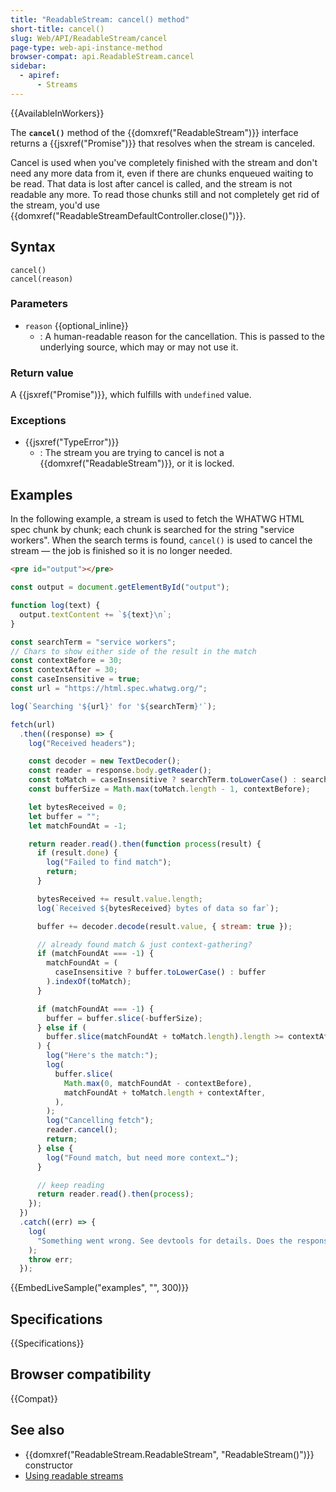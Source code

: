 ```yaml
---
title: "ReadableStream: cancel() method"
short-title: cancel()
slug: Web/API/ReadableStream/cancel
page-type: web-api-instance-method
browser-compat: api.ReadableStream.cancel
sidebar:
  - apiref:
      - Streams
---
```


{{AvailableInWorkers}}

The **`cancel()`** method of the {{domxref("ReadableStream")}} interface returns a {{jsxref("Promise")}} that resolves when the stream is canceled.

Cancel is used when you've completely finished with the stream and don't need any more data from it, even if there are chunks enqueued waiting to be read.
That data is lost after cancel is called, and the stream is not readable any more.
To read those chunks still and not completely get rid of the stream, you'd use {{domxref("ReadableStreamDefaultController.close()")}}.

## Syntax

```js-nolint
cancel()
cancel(reason)
```

### Parameters

- `reason` {{optional_inline}}
  - : A human-readable reason for the cancellation.
    This is passed to the underlying source, which may or may not use it.

### Return value

A {{jsxref("Promise")}}, which fulfills with `undefined` value.

### Exceptions

- {{jsxref("TypeError")}}
  - : The stream you are trying to cancel is not a {{domxref("ReadableStream")}}, or it is locked.

## Examples

In the following example, a stream is used to fetch the WHATWG HTML spec chunk by chunk; each chunk is searched for the string "service workers". When the search terms is found, `cancel()` is used to cancel the stream — the job is finished so it is no longer needed.

```html
<pre id="output"></pre>
```

```js hidden
const output = document.getElementById("output");

function log(text) {
  output.textContent += `${text}\n`;
}
```

```js
const searchTerm = "service workers";
// Chars to show either side of the result in the match
const contextBefore = 30;
const contextAfter = 30;
const caseInsensitive = true;
const url = "https://html.spec.whatwg.org/";

log(`Searching '${url}' for '${searchTerm}'`);

fetch(url)
  .then((response) => {
    log("Received headers");

    const decoder = new TextDecoder();
    const reader = response.body.getReader();
    const toMatch = caseInsensitive ? searchTerm.toLowerCase() : searchTerm;
    const bufferSize = Math.max(toMatch.length - 1, contextBefore);

    let bytesReceived = 0;
    let buffer = "";
    let matchFoundAt = -1;

    return reader.read().then(function process(result) {
      if (result.done) {
        log("Failed to find match");
        return;
      }

      bytesReceived += result.value.length;
      log(`Received ${bytesReceived} bytes of data so far`);

      buffer += decoder.decode(result.value, { stream: true });

      // already found match & just context-gathering?
      if (matchFoundAt === -1) {
        matchFoundAt = (
          caseInsensitive ? buffer.toLowerCase() : buffer
        ).indexOf(toMatch);
      }

      if (matchFoundAt === -1) {
        buffer = buffer.slice(-bufferSize);
      } else if (
        buffer.slice(matchFoundAt + toMatch.length).length >= contextAfter
      ) {
        log("Here's the match:");
        log(
          buffer.slice(
            Math.max(0, matchFoundAt - contextBefore),
            matchFoundAt + toMatch.length + contextAfter,
          ),
        );
        log("Cancelling fetch");
        reader.cancel();
        return;
      } else {
        log("Found match, but need more context…");
      }

      // keep reading
      return reader.read().then(process);
    });
  })
  .catch((err) => {
    log(
      "Something went wrong. See devtools for details. Does the response lack CORS headers?",
    );
    throw err;
  });
```

{{EmbedLiveSample("examples", "", 300)}}

## Specifications

{{Specifications}}

## Browser compatibility

{{Compat}}

## See also

- {{domxref("ReadableStream.ReadableStream", "ReadableStream()")}} constructor
- [Using readable streams](/en-US/docs/Web/API/Streams_API/Using_readable_streams)
